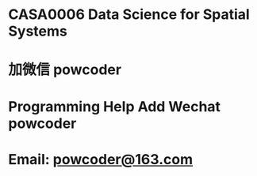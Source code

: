 # CASA0006 Data Science for Spatial Systems 
# 加微信 powcoder

# Programming Help Add Wechat powcoder

# Email: powcoder@163.com

